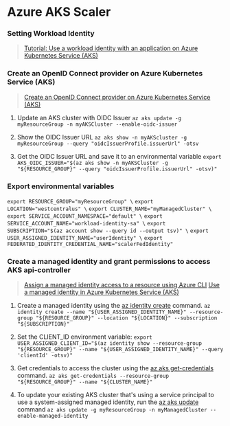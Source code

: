 # Azure AKS Scaler

### Setting Workload Identity

> [Tutorial: Use a workload identity with an application on Azure Kubernetes Service (AKS)](https://learn.microsoft.com/en-us/azure/aks/learn/tutorial-kubernetes-workload-identity)



### Create an OpenID Connect provider on Azure Kubernetes Service (AKS)
> [Create an OpenID Connect provider on Azure Kubernetes Service (AKS)](https://learn.microsoft.com/en-us/azure/aks/use-oidc-issuer)

1. Update an AKS cluster with OIDC Issuer
`az aks update -g myResourceGroup -n myAKSCluster --enable-oidc-issuer`

2. Show the OIDC Issuer URL
`az aks show -n myAKScluster -g myResourceGroup --query "oidcIssuerProfile.issuerUrl" -otsv`

3. Get the OIDC Issuer URL and save it to an environmental variable
`export AKS_OIDC_ISSUER="$(az aks show -n myAKSCluster -g "${RESOURCE_GROUP}" --query "oidcIssuerProfile.issuerUrl" -otsv)"`


### Export environmental variables

`export RESOURCE_GROUP="myResourceGroup" \` 
`export LOCATION="westcentralus" \`
`export CLUSTER_NAME="myManagedCluster" \`
`export SERVICE_ACCOUNT_NAMESPACE="default" \`
`export SERVICE_ACCOUNT_NAME="workload-identity-sa" \`
`export SUBSCRIPTION="$(az account show --query id --output tsv)" \`
`export USER_ASSIGNED_IDENTITY_NAME="userIdentity" \`
`export FEDERATED_IDENTITY_CREDENTIAL_NAME="scalerFedIdentity"`


### Create a managed identity and grant permissions to access AKS api-controller
> [Assign a managed identity access to a resource using Azure CLI](https://learn.microsoft.com/en-us/azure/active-directory/managed-identities-azure-resources/howto-assign-access-cli)
> [Use a managed identity in Azure Kubernetes Service (AKS)](https://learn.microsoft.com/en-us/azure/aks/use-managed-identity)

1. Create a managed identity using the [az identity create](https://learn.microsoft.com/en-us/cli/azure/identity#az-identity-create) command.
`az identity create --name "${USER_ASSIGNED_IDENTITY_NAME}" --resource-group "${RESOURCE_GROUP}" --location "${LOCATION}" --subscription "${SUBSCRIPTION}"`

2. Set the CLIENT_ID environment variable:
`export USER_ASSIGNED_CLIENT_ID="$(az identity show --resource-group "${RESOURCE_GROUP}" --name "${USER_ASSIGNED_IDENTITY_NAME}" --query 'clientId' -otsv)"`

3. Get credentials to access the cluster using the [az aks get-credentials](https://learn.microsoft.com/en-us/cli/azure/aks#az_aks_get_credentials) command.
`az aks get-credentials --resource-group "${RESOURCE_GROUP}" --name "${CLUSTER_NAME}"`

4. To update your existing AKS cluster that's using a service principal to use a system-assigned managed identity, run the [az aks update](https://learn.microsoft.com/en-us/cli/azure/aks#az_aks_update) command
`az aks update -g myResourceGroup -n myManagedCluster --enable-managed-identity`

